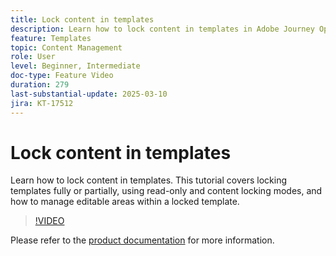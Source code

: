 ```yaml
---
title: Lock content in templates
description: Learn how to lock content in templates in Adobe Journey Optimizer (AJO). This tutorial covers locking templates fully or partially, using read-only and content locking modes, and how to manage editable areas within a locked template.
feature: Templates
topic: Content Management
role: User
level: Beginner, Intermediate
doc-type: Feature Video
duration: 279
last-substantial-update: 2025-03-10
jira: KT-17512
---
```


# Lock content in templates

Learn how to lock content in templates. This tutorial covers locking templates fully or partially, using read-only and content locking modes, and how to manage editable areas within a locked template.

>[!VIDEO](https://video.tv.adobe.com/v/3451591/?learn=on&enablevpops)

Please refer to the [product documentation](https://experienceleague.adobe.com/en/docs/journey-optimizer/using/content-management/content-templates/content-locking
) for more information.

